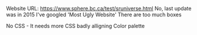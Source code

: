 Website URL: https://www.sphere.bc.ca/test/sruniverse.html
No, last update was in 2015
I've googled 'Most Ugly Website'
There are too much boxes

No
CSS - It needs more CSS badly
alligning
Color palette
